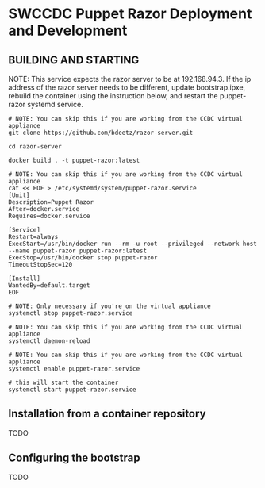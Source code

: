 # SWCCDC Puppet Razor Deployment and Development
## BUILDING AND STARTING
NOTE: This service expects the razor server to be at 192.168.94.3.
      If the ip address of the razor server needs to be different, update bootstrap.ipxe,
      rebuild the container using the instruction below, and restart the puppet-razor
      systemd service.

```
# NOTE: You can skip this if you are working from the CCDC virtual appliance
git clone https://github.com/bdeetz/razor-server.git

cd razor-server

docker build . -t puppet-razor:latest

# NOTE: You can skip this if you are working from the CCDC virtual appliance
cat << EOF > /etc/systemd/system/puppet-razor.service
[Unit]
Description=Puppet Razor
After=docker.service
Requires=docker.service

[Service]
Restart=always
ExecStart=/usr/bin/docker run --rm -u root --privileged --network host --name puppet-razor puppet-razor:latest
ExecStop=/usr/bin/docker stop puppet-razor
TimeoutStopSec=120

[Install]
WantedBy=default.target
EOF

# NOTE: Only necessary if you're on the virtual appliance
systemctl stop puppet-razor.service

# NOTE: You can skip this if you are working from the CCDC virtual appliance
systemctl daemon-reload

# NOTE: You can skip this if you are working from the CCDC virtual appliance
systemctl enable puppet-razor.service

# this will start the container
systemctl start puppet-razor.service
```

## Installation from a container repository
TODO

## Configuring the bootstrap
TODO
